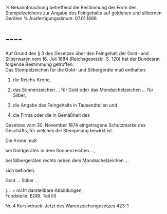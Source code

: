 % Bekanntmachung betreffend die Bestimmung der Form des Stempelzeichens zur Angabe des Feingehalts auf goldenen und silbernen Geräten
% Ausfertigungsdatum: 07.01.1886
 
# ----

Auf Grund des § 3 des Gesetzes über den Feingehalt der Gold- und Silberwaren vom 16. Juli 1884 (Reichsgesetzbl. S. 120) hat der Bundesrat folgende Bestimmung getroffen:  
Das Stempelzeichen für die Gold- und Silbergeräte muß enthalten:

1. die Reichs-Krone,

2. das Sonnenzeichen ... für Gold oder das Mondsichelzeichen ... für Silber,

3. die Angabe des Feingehalts in Tausendteilen und

4. die Firma oder die in Gemäßheit des

Gesetzes vom 30. November 1874 eingetragene Schutzmarke des Geschäfts, für welches die Stempelung bewirkt ist.

Die Krone muß

  
bei Goldgeräten in dem Sonnenzeichen ...,

bei Silbergeräten rechts neben dem Mondsichelzeichen ...

sich befinden.

  
Gold ... Silber ...

(... = nicht darstellbare Abbildungen,  
Fundstelle: BGBl. Teil III)

Nr. 4 Kursivdruck: Jetzt des Warenzeichengesetzes 423-1
